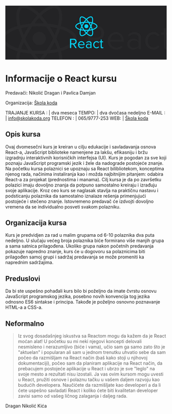 ![React](images/logo.jpeg)

# Informacije o React kursu

Predavači: Nikolić Dragan i Pavlica Damjan

Organizacija: [Škola koda](https://skolakoda.org/)

TRAJANJE KURSA : | dva meseca
TEMPO: | dva dvočasa nedeljno
E-MAIL : | info@skolakoda.org
TELEFON : | 065/9777-253
WEB: | [Škola koda](https://skolakoda.org/)

## Opis kursa

Ovaj dvomesečni kurs je  kreiran u cilju edukacije i savladavanja osnova React-a, JavaScript biblioteke namenjene za lakšu, efikasniju i bržu izgradnju interaktivnih korisničkih interfejsa (UI). Kurs je pogodan za sve koji poznaju JavaScript programski jezik i žele da nadograde postojeće znanje. Na početku kursa polaznici se upoznaju sa React bilibliotekom, konceptima njenog rada, načinima instaliranja kao i možda najbitnijim pitanjem: odabira React-a za projekat (prednostima i manama). Cilj kursa je da po završetku polazici imaju dovoljno znanja da potpuno samostalno kreiraju i izrađuju svoje aplikacije. Kroz ceo kurs se  naglasak stavlja na praktičnu nastavu i podsticanju polaznika da samostalno iznalaze rešenja primenjujući postojeće i stečeno  znanje. Istovremeno predavač će izdvojti dovoljno vremena da se individualno posveti svakom polazniku.

## Organizacija kursa

Kurs je predvidjen za rad u malim grupama od 6-10 polaznika dva puta nedeljno. U slučaju većeg broja polaznika biće formirano više manjih grupa a sama satnica prilagođena. Ukoliko grupa nakon početnih predavanja pokazuje napredno znanje, kurs će u dogovoru sa polaznicima biti prilagođen samoj grupi i sadržaj predavanja se može promeniti ka naprednim sadržajima.

## Preduslovi

Da bi ste uspešno pohađali kurs bilo bi poželjno da imate čvrstu osnovu JavaScript programskog jezika, posebno novih konvencija tog jezika odnosno ES6 sintakse i principa. Takođe je poželjno osnovno poznavanje HTML-a a CSS-a.

## Neformalno

> Iz svog dosadašnjeg iskustva sa Reactom mogu da kažem da je React moćan alat! U početku su mi neki njegovi koncepti delovali nesmisleno i nerazumljivo (biće i vama), učio sam ga samo zato što je "aktuelan" i popularan ali sam u jednom trenutku uhvatio sebe da sam počeo da razmišljam na React način (baš kako stoji u njihovoj dokumentaciji), počeo sam da planiram aplikacije na React način, da prebacujem postojeće aplikacije u React i ubrzo je sve "leglo" na svoje mesto a rezultati nisu izostali. Ja vas ovim kursom mogu uvesti u React, pružiti osnove i polaznu tačku u vašem daljem razvoju kao budućih developera. Naučićete da razmišljate kao developeri a da li ćete  uspešno savladati React i koliko ćete biti kvalitetan developer zavisi samo od vašeg ličnog zalaganja i daljeg rada.

Dragan Nikolić Kića
